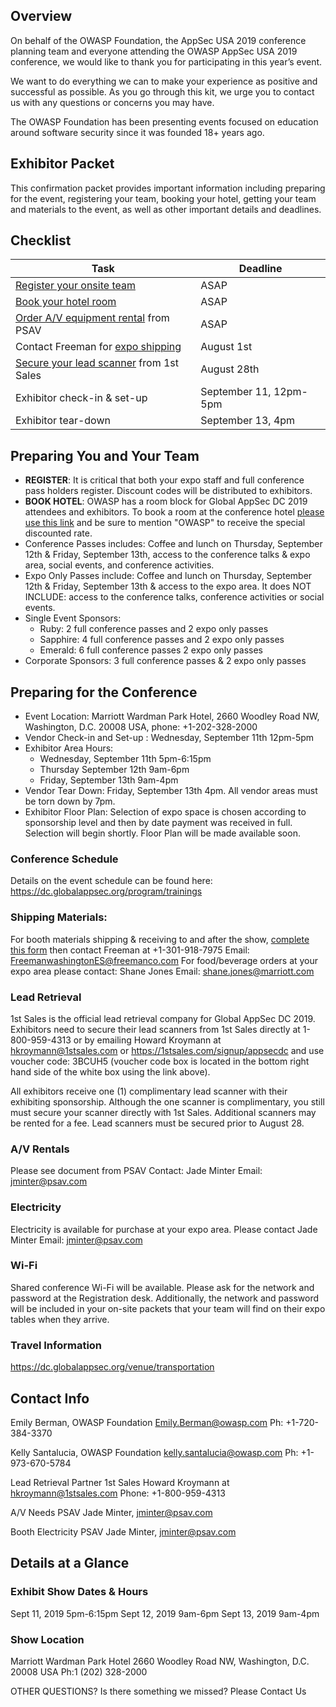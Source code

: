
## Overview
On behalf of the OWASP Foundation, the AppSec USA 2019 conference planning team and everyone attending the OWASP AppSec USA 2019 conference, we would like to thank you for participating in this year’s event.

We want to do everything we can to make your experience as positive and successful as possible. As you go through this kit, we urge you to contact us with any questions or concerns you may have.

The OWASP Foundation has been presenting events focused on education around software security since it was founded 18+ years ago.

## Exhibitor Packet
This confirmation packet provides important information including preparing for the event, registering your team, booking your hotel, getting your team and materials to the event, as well as other important details and deadlines. 

## Checklist

| Task | Deadline | 
| ------------- | ------------- |
| [Register your onsite team](https://www.regonline.com/registration/login.aspx?eventID=2566994) |  ASAP | 
| [Book your hotel room](https://book.passkey.com/gt/217380196?gtid=bc2f9118845f0d602d77268b91d69497) |  ASAP | 
| [Order A/V equipment rental](/assets/pdf_files/PSAV_Exhibitor_Form.pdf) from PSAV | ASAP |
| Contact Freeman for [expo shipping](/assets/pdf_files/FREEMAN_GlobalAPPSEC_492285_KitFinal_5-8-19.pdf) | August 1st |
| [Secure your lead scanner](https://1stsales.com/signup/appsecdc) from 1st Sales | August 28th | 
| Exhibitor check-in & set-up | September 11, 12pm-5pm | 
| Exhibitor tear-down | September 13, 4pm |

## Preparing You and Your Team
* **REGISTER**: It is critical that both your expo staff and full conference pass holders register. Discount codes will be distributed to exhibitors.
* **BOOK HOTEL**: OWASP has a room block for Global AppSec DC 2019 attendees and exhibitors. To book a room at the conference hotel [please use this link](https://book.passkey.com/gt/217380196?gtid=bc2f9118845f0d602d77268b91d69497) and be sure to mention "OWASP" to receive the special discounted rate. 
* Conference Passes includes: Coffee and lunch on Thursday, September 12th & Friday, September 13th, access to the conference talks & expo area, social events, and conference activities.
* Expo Only Passes include: Coffee and lunch on Thursday, September 12th & Friday, September 13th & access to the expo area. It does NOT INCLUDE: access to the conference talks, conference activities or social events. 
* Single Event Sponsors:
   * Ruby: 2 full conference passes and 2 expo only passes
   * Sapphire: 4 full conference passes and 2 expo only passes
   * Emerald: 6 full conference passes	 2 expo only passes
* Corporate Sponsors: 3 full conference passes &  2 expo only passes

## Preparing for the Conference
* Event Location:  Marriott Wardman Park Hotel, 2660 Woodley Road NW, Washington, D.C. 20008 USA, phone: +1-202-328-2000
* Vendor Check-in and Set-up : Wednesday, September 11th 12pm-5pm
* Exhibitor Area Hours:
   * Wednesday, September 11th 5pm-6:15pm
   * Thursday September 12th 9am-6pm
   * Friday, September 13th 9am-4pm
* Vendor Tear Down: Friday, September 13th 4pm. All vendor areas must be torn down by 7pm.
* Exhibitor Floor Plan: Selection of expo space is chosen according to sponsorship level and then by date payment was received in full. Selection will begin shortly. Floor Plan will be made available soon.

### Conference Schedule
Details on the event schedule can be found here: https://dc.globalappsec.org/program/trainings

### Shipping Materials:
For booth materials shipping & receiving to and after the show, [complete this form](/assets/pdf_files/Freeman_Kit.pdf) then contact Freeman at +1-301-918-7975
Email: FreemanwashingtonES@freemanco.com
For food/beverage orders at your expo area please contact: Shane Jones Email: shane.jones@marriott.com

### Lead Retrieval
1st Sales is the official lead retrieval company for Global AppSec DC 2019. Exhibitors need to secure their lead scanners from 1st Sales directly at 1-800-959-4313 or by emailing Howard Kroymann at hkroymann@1stsales.com or https://1stsales.com/signup/appsecdc and use voucher code: 3BCUH5 (voucher code box is located in the bottom right hand side of the white box using the link above).  

All exhibitors receive one (1) complimentary lead scanner with their exhibiting sponsorship. Although the one scanner is complimentary, you still must secure your scanner directly with 1st Sales.  Additional scanners may be rented for a fee. Lead scanners must be secured prior to August 28. 

### A/V Rentals
Please see document from PSAV 
Contact: Jade Minter
Email: jminter@psav.com

### Electricity
Electricity is available for purchase at your expo area.  Please contact Jade Minter Email: jminter@psav.com

### Wi-Fi
Shared conference Wi-Fi will be available. Please ask for the network and password at the Registration desk. Additionally, the network and password will be included in your on-site packets that your team will find on their expo tables when they arrive.

### Travel Information
https://dc.globalappsec.org/venue/transportation

## Contact Info

Emily Berman, OWASP Foundation
Emily.Berman@owasp.com
Ph: +1-720-384-3370

Kelly Santalucia, OWASP Foundation
kelly.santalucia@owasp.com 
Ph: +1-973-670-5784

Lead Retrieval Partner
1st Sales
Howard Kroymann at hkroymann@1stsales.com
Phone: +1-800-959-4313

A/V Needs
PSAV
Jade Minter, jminter@psav.com

Booth Electricity
PSAV
Jade Minter, jminter@psav.com


## Details at a Glance

### Exhibit Show Dates & Hours
Sept 11, 2019 5pm-6:15pm
Sept 12, 2019 9am-6pm
Sept 13, 2019 9am-4pm

### Show Location
Marriott Wardman Park Hotel
2660 Woodley Road NW, 
Washington, D.C. 20008 USA
Ph:1 (202) 328-2000 

OTHER QUESTIONS?
Is there something we missed? Please Contact Us 
